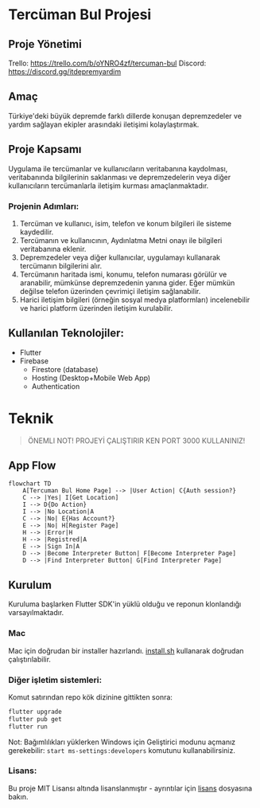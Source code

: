 # Tercüman Bul Projesi

## Proje Yönetimi

Trello: https://trello.com/b/oYNRO4zf/tercuman-bul
Discord: https://discord.gg/itdepremyardim

## Amaç

Türkiye'deki büyük depremde farklı dillerde konuşan depremzedeler ve yardım sağlayan ekipler arasındaki iletişimi kolaylaştırmak.

## Proje Kapsamı

Uygulama ile tercümanlar ve kullanıcıların veritabanına kaydolması, veritabanında bilgilerinin saklanması ve depremzedelerin veya diğer kullanıcıların tercümanlarla iletişim kurması amaçlanmaktadır.

### Projenin Adımları:

1. Tercüman ve kullanıcı, isim, telefon ve konum bilgileri ile sisteme kaydedilir.
2. Tercümanın ve kullanıcının, Aydınlatma Metni onayı ile bilgileri veritabanına eklenir.
3. Depremzedeler veya diğer kullanıcılar, uygulamayı kullanarak tercümanın bilgilerini alır.
4. Tercümanın haritada ismi, konumu, telefon numarası görülür
   ve aranabilir, mümkünse depremzedenin yanına gider. Eğer mümkün
   değilse telefon üzerinden çevrimiçi iletişim sağlanabilir.
5. Harici iletişim bilgileri (örneğin sosyal medya platformları)
   incelenebilir ve harici platform üzerinden iletişim kurulabilir.

## Kullanılan Teknolojiler:
- Flutter 
- Firebase
  - Firestore (database)
  - Hosting (Desktop+Mobile Web App)
  - Authentication


# Teknik

> ÖNEMLI NOT! PROJEYİ ÇALIŞTIRIR KEN PORT 3000 KULLANINIZ!

## App Flow
```mermaid
flowchart TD
    A[Tercuman Bul Home Page] --> |User Action| C{Auth session?}
    C --> |Yes| I[Get Location]
    I --> D{Do Action}
    I --> |No Location|A
    C --> |No| E{Has Account?}
    E --> |No| H[Register Page]
    H --> |Error|H
    H --> |Registred|A
    E --> |Sign In|A
    D --> |Become Interpreter Button| F[Become Interpreter Page]
    D --> |Find Interpreter Button| G[Find Interpreter Page]
```

## Kurulum

Kuruluma başlarken Flutter SDK'in yüklü olduğu ve reponun klonlandığı varsayılmaktadır.

### Mac

Mac için doğrudan bir installer hazırlandı. [install.sh](./install.sh) kullanarak doğrudan çalıştırılabilir.

### Diğer işletim sistemleri:

Komut satırından repo kök dizinine gittikten sonra:

```sh
flutter upgrade
flutter pub get
flutter run
```

Not: Bağımlılıkları yüklerken Windows için Geliştirici modunu açmanız gerekebilir: `start ms-settings:developers` komutunu kullanabilirsiniz.

### Lisans:
Bu proje MIT Lisansı altında lisanslanmıştır - ayrıntılar için [lisans](LICENSE) dosyasına bakın.
